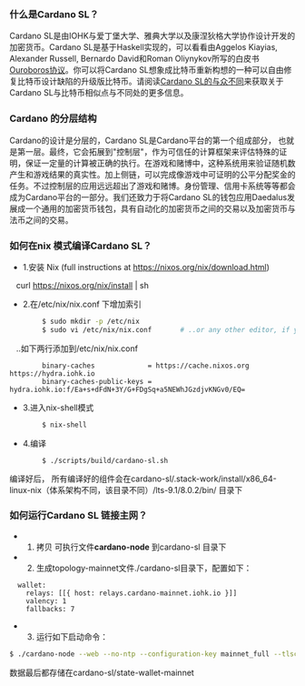 ### 什么是Cardano SL？
Cardano SL是由IOHK与爱丁堡大学、雅典大学以及康涅狄格大学协作设计开发的加密货币。Cardano SL是基于Haskell实现的，可以看看由Aggelos Kiayias, Alexander Russell, Bernardo David和Roman Oliynykov所写的白皮书 [Ouroboros协议](https://iohk.io/research/papers/#9BKRHCSI)。你可以将Cardano SL想象成比特币重新构想的一种可以自由修复比特币设计缺陷的升级版比特币。请阅读[Cardano SL的与众不同](https://cardanodocs.com/introduction/#what-makes-cardano-sl-special)来获取关于Cardano SL与比特币相似点与不同处的更多信息。

### Cardano 的分层结构
Cardano的设计是分层的，Cardano SL是Cardano平台的第一个组成部分， 也就是第一层。最终，它会拓展到"控制层"，作为可信任的计算框架来评估特殊的证明，保证一定量的计算被正确的执行。在游戏和赌博中，这种系统用来验证随机数产生和游戏结果的真实性。加上侧链，可以完成像游戏中可证明的公平分配奖金的任务。不过控制层的应用远远超出了游戏和赌博。身份管理、信用卡系统等等都会成为Cardano平台的一部分。我们还致力于将Cardano SL的钱包应用Daedalus发展成一个通用的加密货币钱包，具有自动化的加密货币之间的交易以及加密货币与法币之间的交易。

### 如何在nix 模式编译Cardano SL？

* 1.安装 Nix (full instructions at https://nixos.org/nix/download.html)

    curl https://nixos.org/nix/install | sh

* 2.在/etc/nix/nix.conf 下增加索引
```bash
        $ sudo mkdir -p /etc/nix
        $ sudo vi /etc/nix/nix.conf       # ..or any other editor, if you prefer
```
    ..如下两行添加到/etc/nix/nix.conf
```
        binary-caches             = https://cache.nixos.org https://hydra.iohk.io
        binary-caches-public-keys = hydra.iohk.io:f/Ea+s+dFdN+3Y/G+FDgSq+a5NEWhJGzdjvKNGv0/EQ=
```
* 3.进入nix-shell模式
```bash
        $ nix-shell
```
* 4.编译
```
        $ ./scripts/build/cardano-sl.sh
```        
编译好后， 所有编译好的组件会在cardano-sl/.stack-work/install/x86_64-linux-nix（体系架构不同，该目录不同）/lts-9.1/8.0.2/bin/ 目录下

### 如何运行Cardano SL 链接主网？
* 1. 拷贝 可执行文件**cardano-node** 到cardano-sl 目录下
* 2. 生成topology-mainnet文件./cardano-sl目录下，配置如下：
```
  wallet:
    relays: [[{ host: relays.cardano-mainnet.iohk.io }]]
    valency: 1
    fallbacks: 7
```
 
 * 3. 运行如下启动命令：
 ``` bash
 $ ./cardano-node --web --no-ntp --configuration-key mainnet_full --tlscert ./scripts/tls-files/server.crt --tlskey ./scripts/tls-files/server.key --tlsca ./scripts/tls-files/ca.crt --log-config ./scripts/log-templates/log-config-qa.yaml --topology "topology-mainnet" --logs-prefix "state-wallet-mainnet/logs" --db-path "state-wallet-mainnet/db" --wallet-db-path 'state-wallet-mainnet/wallet-db'
 ```
 数据最后都存储在cardano-sl/state-wallet-mainnet
